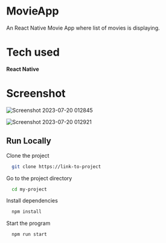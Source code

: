 # MovieApp

An React Native Movie App where list of movies is displaying.


# Tech used 

**React Native**


# Screenshot

![Screenshot 2023-07-20 012845](https://github.com/TheHimanshuDixit/MovieApp/assets/107857348/c88c2a75-aeca-43fa-9379-7ce8541cd0c5)

![Screenshot 2023-07-20 012921](https://github.com/TheHimanshuDixit/MovieApp/assets/107857348/04145ec4-0b04-4a7b-9f8e-20ac3c4fdd51)



## Run Locally

Clone the project

```bash
  git clone https://link-to-project
```

Go to the project directory

```bash
  cd my-project
```

Install dependencies

```bash
  npm install
```

Start the program

```bash
  npm run start
```
